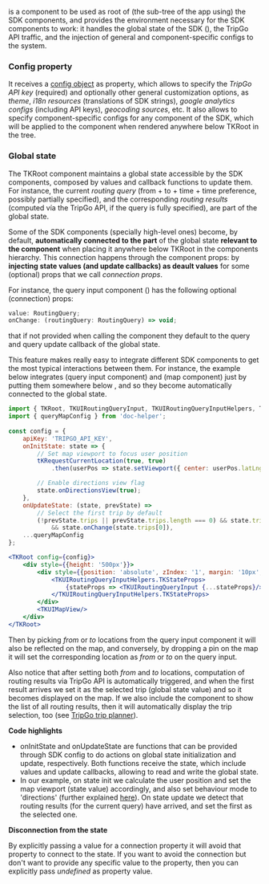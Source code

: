 [](TKRoot) is a component to be used as root of (the sub-tree of the app using) the SDK components, and provides the
environment necessary for the SDK components to work: it handles the global state of the SDK ([](TKState)), the TripGo API traffic, and the injection of general and component-specific configs 
to the system.

### Config property

It receives a [config object](TKUIConfig) as property, which allows to specify the *TripGo API key* (required) and 
optionally other general customization options, as *theme*, *i18n resources* (translations of SDK strings), 
*google analytics configs* (including API keys), *geocoding sources*, etc. It also allows to specify component-specific configs 
for any component of the SDK,  which will be applied to the component when rendered anywhere below TKRoot in the tree.

### Global state

The TKRoot component maintains a global state accessible by the SDK components, composed by values and callback 
functions to update them. For instance, the current *routing query* (from + to + time + time preference, 
possibly partially specified), and the corresponding *routing results* 
(computed vía the TripGo API, if the query is fully specified), are part of the global state.

Some of the SDK components (specially high-level ones) become, by default, **automatically connected to the part** of the 
global state **relevant to the component** when placing it anywhere below TKRoot in the components hierarchy.
This connection happens through the component props: by 
**injecting state values (and update callbacks) as deault values** for some (optional) props that we call 
_connection props_. 

For instance, the query input component ([](TKUIRoutingQueryInput)) has the following optional (connection) props:

```js static
value: RoutingQuery;
onChange: (routingQuery: RoutingQuery) => void;
```

that if not provided when calling the component they default to the query and query update callback of the global 
state.

This feature makes really easy to integrate different SDK components to get the most typical interactions between them.
For instance, the example below integrates [](TKUIRoutingQueryInput) (query input component) and [](TKUIMapView) (map component) 
just by putting them somewhere below [](TKRoot), and so they become automatically connected to the global state.

```jsx
import { TKRoot, TKUIRoutingQueryInput, TKUIRoutingQueryInputHelpers, TKUIMapView, tKRequestCurrentLocation } from 'tripkit-react';
import { queryMapConfig } from 'doc-helper';
        
const config = {
    apiKey: 'TRIPGO_API_KEY',
    onInitState: state => {
        // Set map viewport to focus user position
        tKRequestCurrentLocation(true, true)
            .then(userPos => state.setViewport({ center: userPos.latLng, zoom: 13 }));

        // Enable directions view flag    
        state.onDirectionsView(true);           
    },
    onUpdateState: (state, prevState) =>
        // Select the first trip by default  
        (!prevState.trips || prevState.trips.length === 0) && state.trips && state.trips.length > 0
            && state.onChange(state.trips[0]),
    ...queryMapConfig
};

<TKRoot config={config}>
    <div style={{height: '500px'}}>
        <div style={{position: 'absolute', zIndex: '1', margin: '10px', width: '300px'}}>
            <TKUIRoutingQueryInputHelpers.TKStateProps>
                {stateProps => <TKUIRoutingQueryInput {...stateProps}/>}
            </TKUIRoutingQueryInputHelpers.TKStateProps>
        </div>
        <TKUIMapView/>
    </div>
</TKRoot>
```

Then by picking *from* or *to* locations from the query input component it will also be reflected on the map, and conversely, by
dropping a pin on the map it will set the corresponding location as *from* or *to* on the query input.

Also notice that after setting both *from* and *to* locations, computation of routing results via TripGo API is 
automatically triggered, and when the first result arrives we set it as the selected trip (global state value) and so
it becomes displayed on the map. If we also include the [](TKUIRoutingResultsView) component to show the list of all routing 
results, then it will automatically display the trip selection, too (see [TripGo trip planner](https://tripgo.com)).

**Code highlights**
- onInitState and onUpdateState are functions that can be provided through SDK config to do actions on global state 
initialization and update, respectively. Both functions receive the state, which include values and update 
callbacks, allowing to read and write the global state.
- In our example, on state init we calculate the user position and set the map viewport (state value) accordingly, and also
set behaviour mode to 'directions' (further explained [here]()). On state update we detect that routing 
results (for the current query) have arrived, and set the first as the selected one.

**Disconnection from the state**

By explicitly passing a value for a connection property it will avoid that property to connect to the state.
If you want to avoid the connection but don't want to provide any specific value to the property,
then you can explicitly pass _undefined_ as property value.

